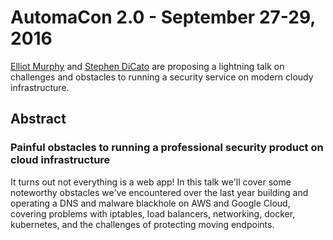 # AutomaCon 2.0 - September 27-29, 2016

[Elliot Murphy](https://github.com/statik) and [Stephen DiCato](https://github.com/dicato)
are proposing a lightning talk on challenges and obstacles to running a security
service on modern cloudy infrastructure.

## Abstract
### Painful obstacles to running a professional security product on cloud infrastructure
It turns out not everything is a web app! In this talk we'll cover some noteworthy
obstacles we've encountered over the last year building and operating a DNS
and malware blackhole on AWS and Google Cloud, covering problems with iptables,
load balancers, networking, docker, kubernetes, and the challenges of protecting
moving endpoints.
